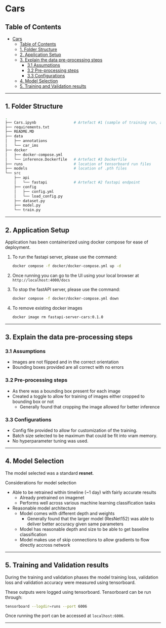 # Cars

## Table of Contents
- [Cars](#cars)
  - [Table of Contents](#table-of-contents)
  - [1. Folder Structure](#1-folder-structure)
  - [2. Application Setup](#2-application-setup)
  - [3. Explain the data pre-processing steps](#3-explain-the-data-pre-processing-steps)
    - [3.1 Assumptions](#31-assumptions)
    - [3.2 Pre-processing steps](#32-pre-processing-steps)
    - [3.3 Configurations](#33-configurations)
  - [4. Model Selection](#4-model-selection)
  - [5. Training and Validation results](#5-training-and-validation-results)

---
## 1. Folder Structure
```bash
.
├── Cars.ipynb                 # Artefact #1 (sample of training run, actual was done using .py files)
├── requirements.txt
├── README.MD
├── data
│   ├── annotations  
│   └── car_ims      
├── docker                     
│   ├── docker-compose.yml         
│   └── inference.Dockerfile   # Artefact #3 Dockerfile
├── runs                       # location of tensorboard run files
├── models                     # location of .pth files
└── src              
    ├── api  
    │   └── fastapi            # Artefact #2 fastapi endpoint
    ├── config
    │   ├── config.yml
    │   └── load_config.py
    ├── dataset.py
    ├── model.py
    └── train.py
```
---

## 2. Application Setup

Application has been containerized using docker compose for ease of deployment.

1. To run the fastapi server, please use the command:
    ```bash
    docker compose -f docker/docker-compose.yml up -d
    ```

2. Once running you can go to the UI using your local browser at `http://localhost:4000/docs`

3. To stop the fastAPI server, please use the command:
    ```bash
    docker compose -f docker/docker-compose.yml down
    ```

4. To remove existing docker images
    ```bash
    docker image rm fastapi-server-cars:0.1.0
    ```

---

## 3. Explain the data pre-processing steps

### 3.1 Assumptions 
- Images are not flipped and in the correct orientation
- Bounding boxes provided are all correct with no errors

### 3.2 Pre-processing steps
- As there was a bounding box present for each image
- Created a toggle to allow for training of images either cropped to bounding box or not
  - Generally found that cropping the image allowed for better inference 

### 3.3 Configurations
- Config file provided to allow for customization of the training.
- Batch size selected to be maximum that could be fit into vram memory.
- No hyperparameter tuning was used.

---
## 4. Model Selection

The model selected was a standard **resnet**.

Considerations for model selection
- Able to be retrained within timeline (~1 day) with fairly accurate results  
  - Already pretrained on imagenet
  - Performs well across various machine learning classification tasks
- Reasonable model architecture 
  - Model comes with different depth and weights
    - Generally found that the larger model (ResNet152) was able to deliver better accuracy given same parameters
  - Model has reasonable depth and size to be able to get baseline classification
  - Model makes use of skip connections to allow gradients to flow directly accross network

---
## 5. Training and Validation results 

During the training and validation phases the model training loss, validation loss and validation accuracy were measured using tensorboard. 

These outputs were logged using tensorboard. Tensorboard can be run through:
```bash
tensorboard --logdir=runs --port 6006
```
Once running the port can be accessed at `localhost:6006`.

---